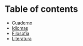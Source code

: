 # Table of contents

* [Cuaderno](README.md)
* [Idiomas](idiomas.md)
* [Filosofía](filosofia.md)
* [Literatura](literatura.md)

